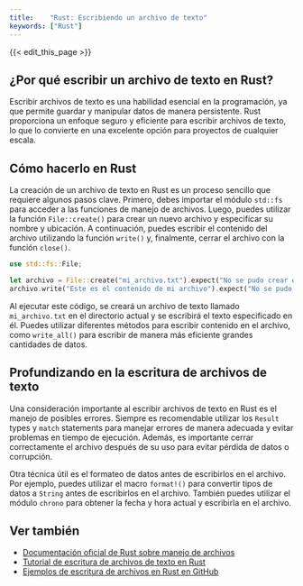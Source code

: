 ```yaml
---
title:    "Rust: Escribiendo un archivo de texto"
keywords: ["Rust"]
---
```


{{< edit_this_page >}}

## ¿Por qué escribir un archivo de texto en Rust?

Escribir archivos de texto es una habilidad esencial en la programación, ya que permite guardar y manipular datos de manera persistente. Rust proporciona un enfoque seguro y eficiente para escribir archivos de texto, lo que lo convierte en una excelente opción para proyectos de cualquier escala.

## Cómo hacerlo en Rust

La creación de un archivo de texto en Rust es un proceso sencillo que requiere algunos pasos clave. Primero, debes importar el módulo `std::fs` para acceder a las funciones de manejo de archivos. Luego, puedes utilizar la función `File::create()` para crear un nuevo archivo y especificar su nombre y ubicación. A continuación, puedes escribir el contenido del archivo utilizando la función `write()` y, finalmente, cerrar el archivo con la función `close()`.

```Rust
use std::fs::File;

let archivo = File::create("mi_archivo.txt").expect("No se pudo crear el archivo");
archivo.write("Este es el contenido de mi archivo").expect("No se pudo escribir en el archivo");
```

Al ejecutar este código, se creará un archivo de texto llamado `mi_archivo.txt` en el directorio actual y se escribirá el texto especificado en él. Puedes utilizar diferentes métodos para escribir contenido en el archivo, como `write_all()` para escribir de manera más eficiente grandes cantidades de datos.

## Profundizando en la escritura de archivos de texto

Una consideración importante al escribir archivos de texto en Rust es el manejo de posibles errores. Siempre es recomendable utilizar los `Result` types y `match` statements para manejar errores de manera adecuada y evitar problemas en tiempo de ejecución. Además, es importante cerrar correctamente el archivo después de su uso para evitar pérdida de datos o corrupción.

Otra técnica útil es el formateo de datos antes de escribirlos en el archivo. Por ejemplo, puedes utilizar el macro `format!()` para convertir tipos de datos a `String` antes de escribirlos en el archivo. También puedes utilizar el módulo `chrono` para obtener la fecha y hora actual y escribirla en el archivo.

## Ver también

- [Documentación oficial de Rust sobre manejo de archivos](https://doc.rust-lang.org/std/fs/index.html)
- [Tutorial de escritura de archivos de texto en Rust](https://dev.to/talmeida/rust-file-i-o-2h7c)
- [Ejemplos de escritura de archivos en Rust en GitHub](https://github.com/bheisler/Rustaceans.talks/blob/master/08-16-2018-FileIO/examples/file_rw.rs)